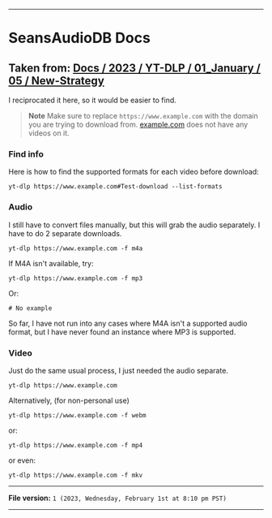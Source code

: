 
***

# SeansAudioDB Docs

## Taken from: [Docs / 2023 / YT-DLP / 01_January / 05 / New-Strategy](Docs/2023/YT-DLP/01_January/05/New-Strategy/)

I reciprocated it here, so it would be easier to find.

> **Note** Make sure to replace `https://www.example.com` with the domain you are trying to download from. [example.com](https://www.example.com/) does not have any videos on it.

### Find info

Here is how to find the supported formats for each video before download:

```shell
yt-dlp https://www.example.com#Test-download --list-formats
```

### Audio

I still have to convert files manually, but this will grab the audio separately. I have to do 2 separate downloads.

```shell
yt-dlp https://www.example.com -f m4a
```

If M4A isn't available, try:

```shell
yt-dlp https://www.example.com -f mp3
```

Or:

```shell
# No example
```

So far, I have not run into any cases where M4A isn't a supported audio format, but I have never found an instance where MP3 is supported.

### Video

Just do the same usual process, I just needed the audio separate.

```shell
yt-dlp https://www.example.com
```

Alternatively, (for non-personal use)

```shell
yt-dlp https://www.example.com -f webm
```

or:

```shell
yt-dlp https://www.example.com -f mp4
```

or even:

```shell
yt-dlp https://www.example.com -f mkv
```

***

**File version:** `1 (2023, Wednesday, February 1st at 8:10 pm PST)`

***
